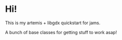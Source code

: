 # Hi!

This is my artemis + libgdx quickstart for jams.

A bunch of base classes for getting stuff to work asap!
